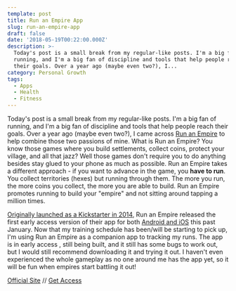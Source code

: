 ```yaml
---
template: post
title: Run an Empire App
slug: run-an-empire-app
draft: false
date: '2018-05-19T00:22:00.000Z'
description: >-
  Today's post is a small break from my regular-like posts. I'm a big fan of
  running, and I'm a big fan of discipline and tools that help people reach
  their goals. Over a year ago (maybe even two?), I...
category: Personal Growth
tags:
  - Apps
  - Health
  - Fitness
---
```


Today's post is a small break from my regular-like posts. I'm a big fan of running, and I'm a big fan of discipline and tools that help people reach their goals. Over a year ago (maybe even two?), I came across [Run an Empire](http://www.runanempire.com/) to help combine those two passions of mine. What is Run an Empire? You know those games where you build settlements, collect coins, protect your village, and all that jazz? Well those games don't require you to do anything besides stay glued to your phone as much as possible. Run an Empire takes a different approach - if you want to advance in the game, you **have to run**. You collect territories (hexes) but running through them. The more you run, the more coins you collect, the more you are able to build. Run an Empire promotes running to build your "empire" and not sitting around tapping a million times.

[Originally launched as a Kickstarter in 2014](https://www.kickstarter.com/projects/panstudio/run-an-empire-the-real-world-territory-control-gam), Run an Empire released the first early access version of their app for both [Android and iOS](http://www.runanempire.com/beta/) this past January. Now that my training schedule has been/will be starting to pick up, I'm using Run an Empire as a companion app to tracking my runs. The app is in early access , still being built, and it still has some bugs to work out, but I would still recommend downloading it and trying it out. I haven't even experienced the whole gameplay as no one around me has the app yet, so it will be fun when empires start battling it out!

[Official Site](http://www.runanempire.com/) // [Get Access](http://www.runanempire.com/beta/)
